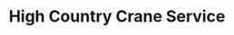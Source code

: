---
title: "High Country Crane Service"
url: /bar-nunn/high-country-crane-service/
shop: Baustoffe
---
